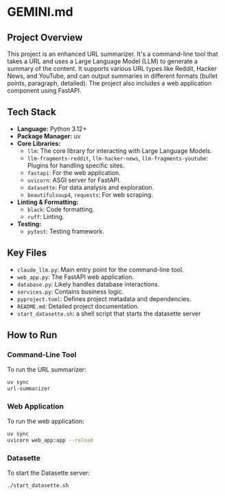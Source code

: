 # GEMINI.md

## Project Overview

This project is an enhanced URL summarizer. It's a command-line tool that takes a URL and uses a Large Language Model (LLM) to generate a summary of the content. It supports various URL types like Reddit, Hacker News, and YouTube, and can output summaries in different formats (bullet points, paragraph, detailed). The project also includes a web application component using FastAPI.

## Tech Stack

- **Language:** Python 3.12+
- **Package Manager:** uv
- **Core Libraries:**
  - `llm`: The core library for interacting with Large Language Models.
  - `llm-fragments-reddit`, `llm-hacker-news`, `llm-fragments-youtube`: Plugins for handling specific sites.
  - `fastapi`: For the web application.
  - `uvicorn`: ASGI server for FastAPI.
  - `datasette`: For data analysis and exploration.
  - `beautifulsoup4`, `requests`: For web scraping.
- **Linting & Formatting:**
  - `black`: Code formatting.
  - `ruff`: Linting.
- **Testing:**
  - `pytest`: Testing framework.

## Key Files

- `claude_llm.py`: Main entry point for the command-line tool.
- `web_app.py`: The FastAPI web application.
- `database.py`: Likely handles database interactions.
- `services.py`: Contains business logic.
- `pyproject.toml`: Defines project metadata and dependencies.
- `README.md`: Detailed project documentation.
- `start_datasette.sh`: a shell script that starts the datasette server

## How to Run

### Command-Line Tool

To run the URL summarizer:

```bash
uv sync
url-summarizer
```

### Web Application

To run the web application:

```bash
uv sync
uvicorn web_app:app --reload
```

### Datasette

To start the Datasette server:

```bash
./start_datasette.sh
```
